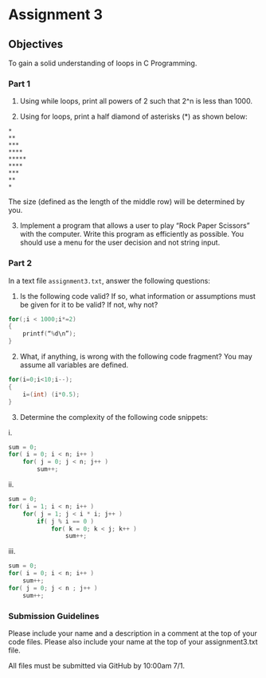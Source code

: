 # Assignment 3

## Objectives

To gain a solid understanding of loops in C Programming. 

### Part 1

1. Using while loops, print all powers of 2 such that 2^n is less than 1000.

2. Using for loops, print a half diamond of asterisks (*) as shown below:
  ```
  *
  **
  ***
  ****
  *****
  ****
  ***
  **
  *
```
The size (defined as the length of the middle row) will be determined by you. 

3. Implement a program that allows a user to play “Rock Paper Scissors” with the computer. Write this program as efficiently as possible. You should use a menu for the user decision and not string input.


### Part 2
In a text file `assignment3.txt`, answer the following questions:

1. Is the following code valid?  If so, what information or assumptions must be given for it to be valid?  If not, why not?
```c 
for(;i < 1000;i*=2) 
{
    printf(“%d\n”);
}
  ```

2. What, if anything, is wrong with the following code fragment?  You may assume all variables are defined.
```c 
for(i=0;i<10;i--);
{
	i=(int) (i*0.5);
}
```

3. Determine the complexity of the following code snippets:

i. 
```c
sum = 0;
for( i = 0; i < n; i++ )
	for( j = 0; j < n; j++ )
		sum++;
```

ii. 
```c
sum = 0;
for( i = 1; i < n; i++ )
	for( j = 1; j < i * i; j++ )
		if( j % i == 0 )
			for( k = 0; k < j; k++ )
				sum++;
```

iii. 

```c 
sum = 0;
for( i = 0; i < n; i++ )
	sum++;
for( j = 0; j < n ; j++ )
	sum++;
```

### Submission Guidelines
Please include your name and a description in a comment at the top of your code files. Please also include your name at the top of your assignment3.txt file.

All files must be submitted via GitHub by 10:00am 7/1.
